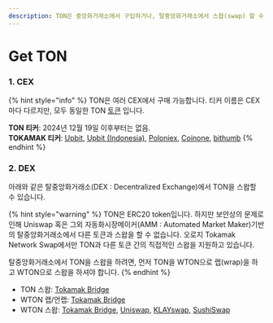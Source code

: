```yaml
---
description: TON은 중앙화거래소에서 구입하거나, 탈중앙화거래소에서 스왑(swap) 할 수 있습니다.
---
```


# Get TON

### 1. CEX

{% hint style="info" %}
TON은 여러 CEX에서 구매 가능합니다. 티커 이름은 CEX마다 다르지만, 모두 동일한 TON [토큰](https://etherscan.io/token/0x2be5e8c109e2197D077D13A82dAead6a9b3433C5) 입니다.

**TON 티커**: 2024년 12월 19일 이후부터는 없음.\
**TOKAMAK 티커**: [Upbit](https://upbit.com/exchange?code=CRIX.UPBIT.KRW-TON),  [Upbit (Indonesia)](https://id.upbit.com/exchange?code=CRIX.UPBIT.IDR-TON), [Poloniex](https://poloniex.com/trade/TOKAMAK_USDT?type=spot), [Coinone](https://coinone.co.kr/exchange/trade/tokamak/krw), [bithumb](https://www.bithumb.com/react/trade/order/TOKAMAK-KRW)
{% endhint %}

### 2. DEX

아래와 같은 탈중앙화거래소(DEX : Decentralized Exchange)에서 TON을 스왑할 수 있습니다.

{% hint style="warning" %}
TON은 ERC20 token입니다. 하지만 보안상의 문제로 인해 Uniswap 혹은 그외 자동화시장메이커(AMM : Automated Market Maker)기반의 탈중앙화거래소에서 다른 토큰과 스왑을 할 수 없습니다. 오로지 Tokamak Network Swap에서만 TON과 다른 토큰 간의 직접적인 스왑을 지원하고 있습니다.&#x20;

탈중앙화거래소에서 TON을 스왑을 하려면, 먼저 TON을 WTON으로 랩(wrap)을 하고 WTON으로 스왑을 하셔야 합니다.
{% endhint %}

* TON 스왑: [Tokamak Bridge](https://app.bridge.tokamak.network/)
* WTON 랩/언랩: [Tokamak Bridge](https://app.bridge.tokamak.network/)
* WTON 스왑: [Tokamak Bridge](https://app.bridge.tokamak.network/), [Uniswap](https://app.uniswap.org/#/swap), [KLAYswap](https://klayswap.com/exchange/pool/detail/0xD30339c1Edb95E69E3B5B98F230D97B12f01D844), [SushiSwap](https://www.sushi.com/earn/eth:0x610468b2c5d1bd72c2093c47a6d2da68037c34e2)
